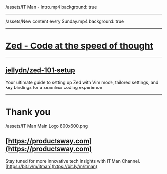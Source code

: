 /assets/IT Man - Intro.mp4
background: true

---

/assets/New content every Sunday.mp4
background: true

---

# [Zed - Code at the speed of thought](https://zed.dev/)

---

## [jellydn/zed-101-setup](https://github.com/jellydn/zed-101-setup)

Your ultimate guide to setting up Zed with Vim mode, tailored settings, and key bindings for a seamless coding experience

---

# Thank you

/assets/IT Man Main Logo 800x600.png

## [https://productsway.com](https://productsway.com)

Stay tuned for more innovative tech insights with IT Man Channel.
[https://bit.ly/m/itman](https://bit.ly/m/itman)
